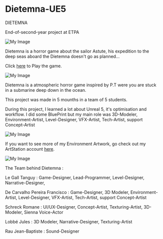 # Dietemna-UE5
DIETEMNA

End-of-second-year project at ETPA

![My Image](IMG05.png)

Dietemna is a horror game about the sailor Astute, his expedition 
to the deep seas aboard the Dietemna doesn't go as planned...

Click [here](https://lefran6.itch.io/dietemna) to Play the game.

![My Image](IMG05.png)

Dietemna is a atmospheric horror game inspired by P.T 
were you are stuck in a submarine deep down in the ocean.

This project was made in 5 mounths in a team of 5 students. 

During this project, I learned a lot about Unreal 5, it's optimisation
and workflow. I did some BluePrint but my main role was 3D-Modeler, 
Environment-Artist, Level-Designer, VFX-Artist, Tech-Artist, support Concept-Artist 

![My Image](IMG05.png)

If you want to see more of my Environment Artwork, go check
out my ArtStation account [here](https://www.artstation.com/lefran6).

![My Image](IMG05.png)

The Team behind Dietemna :

Le Gall Tanguy : Game-Designer, Lead-Programmer, Level-Designer, Narrative-Designer, 

De Carvalho Pereira Francisco : Game-Designer, 3D Modeler, Environment-Artist, Level-Designer, VFX-Artist, Tech-Artist, support Concept-Artist 

Schreck Romane : UI/UX-Designer, Concept-Artist, Texturing-Artist, 3D-Modeler, Sienna Voice-Actor

Lobbé Jules : 3D Modeler, Narrative-Designer, Texturing-Artist

Rau Jean-Baptiste : Sound-Designer
